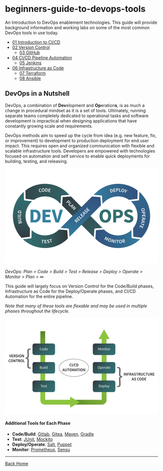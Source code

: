 # beginners-guide-to-devops-tools
An Introduction to DevOps enablement technologies. This guide will provide background information and working labs on some of the most common DevOps tools in use today. 

* [01 Introduction to CI/CD](./01-introduction-to-ci-cd.md)
* [02 Version Control](./02-version-control.md)
  * [03 GitHub](./03-github.md)
* [04 CI/CD Pipeline Automation](./04-ci-cd-automation.md)
  * [05 Jenkins](./05-jenkins.md)
* [06 Infrastructure as Code](./06-infrastructure-as-code.md)
  * [07 Terraform](./07-terraform.md)
  * [08 Ansible](./08-ansible.md)

## DevOps in a Nutshell
DevOps, a combination of **Dev**elopment and **Op**eration**s**, is as much a change in procedural mindset as it is a set of tools. Ultimately, running separate teams completely dedicated to operational tasks and software development is impractical when designing applications that have constantly growing scale and requirements. 

DevOps methods aim to speed up the cycle from idea (e.g. new feature, fix, or improvement) to development to production deployment for end user impact. This requires open and organized communication with flexible and scalable infrastructure tools. Developers are empowered with technologies focused on automation and self service to enable quick deployments for building, testing, and releasing.

![Image](./assets/images/0-1.jpg)

*DevOps: Plan > Code > Build > Test > Release > Deploy > Operate > Monitor > Plan > ∞*

This guide will largely focus on Version Control for the Code/Build phases, Infrastructure as Code for the Deploy/Operate phases, and CI/CD Automation for the entire pipeline. 

*Note that many of these tools are flexable and may be used in multiple phases throughout the lifecycle.*

![Image](./assets/images/0-2.jpg)

#### Additional Tools for Each Phase

- **Code/Build**: [Gitlab](https://about.gitlab.com/), [Gitea](https://gitea.io/en-us/), [Maven](https://maven.apache.org/), [Gradle](https://gradle.org/)
- **Test**: [JUnit](https://junit.org/junit5/), [Mockito](https://site.mockito.org/)
- **Deploy/Operate**:  [Salt](https://saltproject.io/), [Puppet](https://puppet.com/)
- **Monitor**:  [Prometheus](https://prometheus.io/), [Sensu](https://sensu.io/)

---
[Back Home](./README.md)
